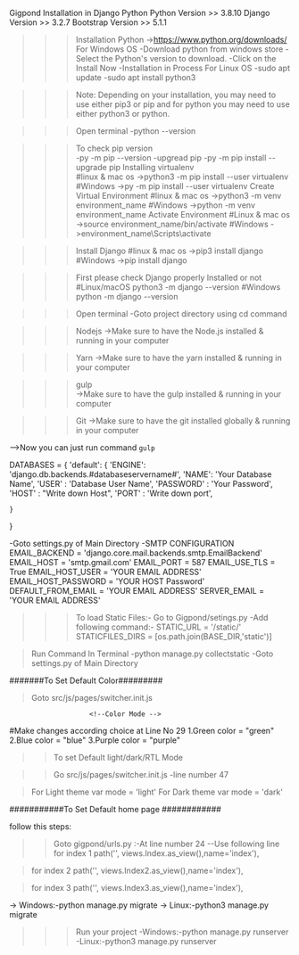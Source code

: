 Gigpond Installation in Django Python
Python Version >> 3.8.10
Django Version >> 3.2.7
Bootstrap Version >> 5.1.1
>>>Installation Python
 ->https://www.python.org/downloads/
>>For Windows OS 
 -Download python  from windows store
 -Select the Python's version to download.
 -Click on the Install Now
 -Installation in Process
>>For Linux OS
 -sudo apt update
 -sudo apt install python3

>>>Note: Depending on your installation, you may need to use either pip3 or pip and for python you may need to use either python3 or python.

>>>Open terminal
 -python --version
 
>>>To check pip version  
  -py -m pip --version
  -upgread pip 
  -py -m pip install --upgrade pip
>>>Installing virtualenv   
  #linux & mac os
   ->python3 -m pip install --user virtualenv
  #Windows
  ->py -m pip install --user virtualenv
>>>Create Virtual Environment
  #linux & mac os
  ->python3 -m venv environment_name
  #Windows
  ->python -m venv environment_name
>>>Activate Environment
  #Linux & mac os
  ->source environment_name/bin/activate
  #Windows
  ->environment_name\Scripts\activate
 
>>>Install Django
 #linux & mac os
 ->pip3 install django
 #Windows
 ->pip install django
 
>>>First please check Django properly Installed or not
 #Linux/macOS
 python3 -m django --version
 #Windows
 python  -m django --version

>>>Open terminal 
 -Goto project directory using cd command

>>>Nodejs
->Make sure to have the Node.js installed & running in your computer

>>>Yarn
->Make sure to have the yarn installed & running in your computer

>>>gulp     
->Make sure to have the gulp installed & running in your computer

>>>Git
->Make sure to have the git installed globally & running in your computer

-->Now you can just run command `gulp`

DATABASES = {
    'default': {
        'ENGINE': 'django.db.backends.#databaseservername#',
        'NAME': 'Your Database Name',
        'USER' : 'Database User Name',
        'PASSWORD' : 'Your Password',
        'HOST' : "Write down Host",
        'PORT' : 'Write down port',
                
    }
}

-Goto settings.py of Main Directory
-SMTP CONFIGURATION
    EMAIL_BACKEND = 'django.core.mail.backends.smtp.EmailBackend'
    EMAIL_HOST = 'smtp.gmail.com'
    EMAIL_PORT = 587
    EMAIL_USE_TLS = True
    EMAIL_HOST_USER = 'YOUR EMAIL ADDRESS'
    EMAIL_HOST_PASSWORD = 'YOUR HOST Password'
    DEFAULT_FROM_EMAIL = 'YOUR EMAIL ADDRESS'
    SERVER_EMAIL = 'YOUR EMAIL ADDRESS'

>>>To load Static Files:-
>Go to Gigpond/setings.py
-Add following command:-
STATIC_URL = '/static/'
STATICFILES_DIRS = [os.path.join(BASE_DIR,'static')]

>Run Command In Terminal
-python manage.py collectstatic
-Goto settings.py of Main Directory


#######To Set Default Color#########
 >Goto src/js/pages/switcher.init.js
<!--===========================================================================-->
                        <!--Color Mode -->
<!--===========================================================================-->
#Make changes according choice at Line No 29
1.Green 
color = "green"
2.Blue
color = "blue"
3.Purple 
color = "purple"
 
<!--===========================================================================-->
>> To set Default light/dark/RTL Mode
<!--===========================================================================-->
>>Go src/js/pages/switcher.init.js
-line number 47
<!--===========================================================================-->
>For Light theme
var mode = 'light'
>For Dark theme
var mode = 'dark'
<!--===========================================================================-->
<!--===========================================================================-->

###########To Set Default home page ############

 follow this steps:
>>Goto  gigpond/urls.py
:-At line number 24
--Use following line 
>for index 1
path('', views.Index.as_view(),name='index'),

>for index 2
path('', views.Index2.as_view(),name='index'),

>for index 3
path('', views.Index3.as_view(),name='index'),

-> Windows:-python manage.py migrate
-> Linux:-python3 manage.py migrate
>>>Run your project
-Windows:-python manage.py runserver
-Linux:-python3 manage.py runserver